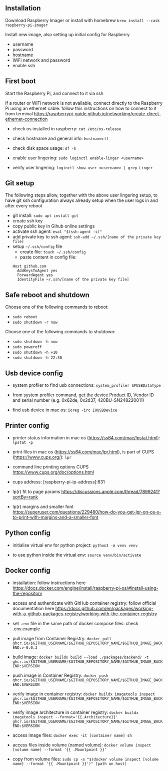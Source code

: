 ## Installation

Download Raspberry Imager or install with homebrew
`brew install --cask raspberry-pi-imager`

Install new image, also setting up initial config for Raspberry

- username
- password
- hostname
- WiFi network and password
- enable ssh

## First boot

Start the Raspberry Pi, and connect to it via ssh

If a router or WiFi network is not available, connect directly to the Raspberry Pi using an ethernet cable: follow this instructions on how to connect to it from terminal https://raspberrypi-guide.github.io/networking/create-direct-ethernet-connection

- check os installed in raspberry: `cat /etc/os-release`

- check hostname and general info: `hostnamectl`

- check disk space usage: `df -h`

- enable user lingering: `sudo loginctl enable-linger <username>`

- verify user lingering: `loginctl show-user <username> | grep Linger`

## Git setup

The following steps allow, together with the above user lingering setup, to have git ssh configuration always already setup when the user logs in and after every reboot

- git install: `sudo apt install git`
- create ssh key
- copy public key in Gihub online settings
- activate ssh agent: `eval "$(ssh-agent -s)"`
- add private key to ssh agent: `ssh-add ~/.ssh/[name of the private key file]`
- setup `~/.ssh/config` file
  - create file: `touch ~/.ssh/config`
  - paste content in config file:
  ```
  Host github.com
    AddKeysToAgent yes
    ForwardAgent yes
    IdentityFile ~/.ssh/[name of the private key file]
  ```

## Safe reboot and shutdown

Choose one of the following commands to reboot:

- `sudo reboot`
- `sudo shutdown -r now`

Choose one of the following commands to shutdown:

- `sudo shutdown -h now`
- `sudo poweroff`
- `sudo shutdown -h +10`
- `sudo shutdown -h 22:30`

## Usb device config

- system profiler to find usb connections: `system_profiler SPUSBDataType`

- from system profiler command, get the device Product ID, Vendor ID and serial number (e.g. 0x62de, 0x2d37, 420BU-SN248220011)

- find usb device in mac os: `ioreg -irc IOUSBDevice`

## Printer config

- printer status information in mac os (https://ss64.com/mac/lpstat.html): `lpstat -p`

- print files in mac os (https://ss64.com/mac/lpr.html), is part of CUPS (https://www.cups.org/): `lpr`

- command line printing options CUPS https://www.cups.org/doc/options.html

- cups address: [raspberry-pi-ip-address]:631

- lp(r) fit to page params https://discussions.apple.com/thread/7899241?sortBy=rank

- lp(r) margins and smaller font https://superuser.com/questions/229480/how-do-you-get-lpr-on-os-x-to-print-with-margins-and-a-smaller-font

## Python config

- initialise virtual env for python project: `python3 -m venv venv`

- to use python inside the virtual env: `source venv/bin/activate`

## Docker config

- installation: follow instructions here https://docs.docker.com/engine/install/raspberry-pi-os/#install-using-the-repository

- access and authenticate with GitHub container registry: follow official documentation here https://docs.github.com/en/packages/working-with-a-github-packages-registry/working-with-the-container-registry

- set `.env` file in the same path of docker compose files: check .env.example

- pull image from Container Registry: `docker pull ghcr.io/$GITHUB_USERNAME/$GITHUB_REPOSITORY_NAME/$GITHUB_IMAGE_BACKEND:v-0.0.3`

- build image: `docker buildx build --load ./packages/backend/ -t ghcr.io/$GITHUB_USERNAME/$GITHUB_REPOSITORY_NAME/$GITHUB_IMAGE_BACKEND:$VERSION`

- push image in Container Registry: `docker push ghcr.io/$GITHUB_USERNAME/$GITHUB_REPOSITORY_NAME/$GITHUB_IMAGE_BACKEND:$VERSION`

- verify image in container registry: `docker buildx imagetools inspect ghcr.io/$GITHUB_USERNAME/$GITHUB_REPOSITORY_NAME/$GITHUB_IMAGE_BACKEND:$VERSION`

- verify image architecture in container registry: `docker buildx imagetools inspect --format='{{.Architecture}}' ghcr.io/$GITHUB_USERNAME/$GITHUB_REPOSITORY_NAME/$GITHUB_IMAGE_BACKEND:$VERSION`

- access image files: `docker exec -it [container name] sh`

- access files inside volume (named volume): `docker volume inspect [volume name] --format '{{ .Mountpoint }}'`

- copy from volume files: `sudo cp -a "$(docker volume inspect [volume name] --format '{{ .Mountpoint }}')" [path on host]`
